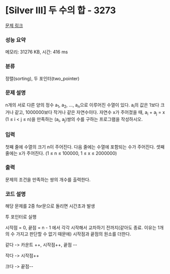 # [Silver III] 두 수의 합 - 3273 

[문제 링크](https://www.acmicpc.net/problem/3273) 

### 성능 요약

메모리: 31276 KB, 시간: 416 ms

### 분류

정렬(sorting), 두 포인터(two_pointer)

### 문제 설명

<p>n개의 서로 다른 양의 정수 a<sub>1</sub>, a<sub>2</sub>, ..., a<sub>n</sub>으로 이루어진 수열이 있다. a<sub>i</sub>의 값은 1보다 크거나 같고, 1000000보다 작거나 같은 자연수이다. 자연수 x가 주어졌을 때, a<sub>i</sub> + a<sub>j</sub> = x (1 ≤ i < j ≤ n)을 만족하는 (a<sub>i</sub>, a<sub>j</sub>)쌍의 수를 구하는 프로그램을 작성하시오.</p>

### 입력 

 <p>첫째 줄에 수열의 크기 n이 주어진다. 다음 줄에는 수열에 포함되는 수가 주어진다. 셋째 줄에는 x가 주어진다. (1 ≤ n ≤ 100000, 1 ≤ x ≤ 2000000)</p>

### 출력 

 <p>문제의 조건을 만족하는 쌍의 개수를 출력한다.</p>
 

### 코드 설명

<p> 해당 문제를 2중 for문으로 돌리면 시간초과 발생</p>
<p> 투 포인터로 실행</p>
<p> 시작점 = 0, 끝점 = n - 1 에서 각각 시작해서 교차하기 전까지(같아도 종료. 이유는 1개의 수 가지고 판단할 수 없기 때문에) 시작점과 끝점의 원소를 더한다.</p>
<p> 같다 -> 카운트 ++, 시작점++, 끝점 --</p>
<p> 작다 -> 시작점++</p>
<p> 크다 -> 끝점--</p>

 


